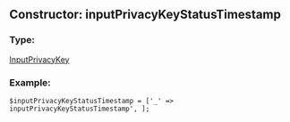 ## Constructor: inputPrivacyKeyStatusTimestamp  

### Type: 

[InputPrivacyKey](../types/InputPrivacyKey.md)
### Example:

```
$inputPrivacyKeyStatusTimestamp = ['_' => inputPrivacyKeyStatusTimestamp', ];
```